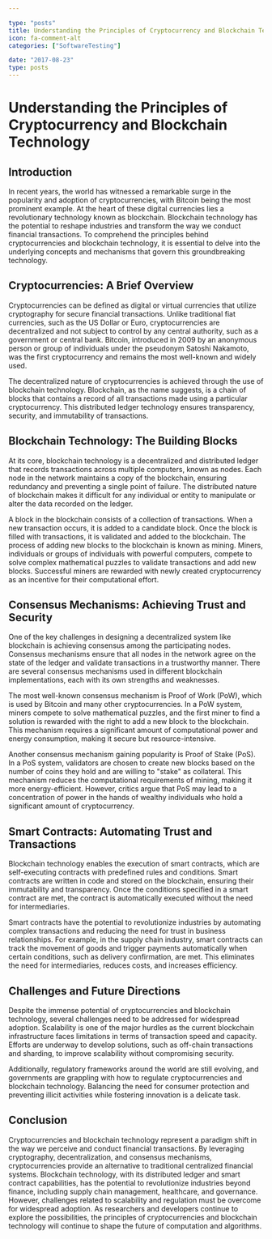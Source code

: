 ```yaml
---

type: "posts"
title: Understanding the Principles of Cryptocurrency and Blockchain Technology
icon: fa-comment-alt
categories: ["SoftwareTesting"]

date: "2017-08-23"
type: posts
---
```





# Understanding the Principles of Cryptocurrency and Blockchain Technology

## Introduction

In recent years, the world has witnessed a remarkable surge in the popularity and adoption of cryptocurrencies, with Bitcoin being the most prominent example. At the heart of these digital currencies lies a revolutionary technology known as blockchain. Blockchain technology has the potential to reshape industries and transform the way we conduct financial transactions. To comprehend the principles behind cryptocurrencies and blockchain technology, it is essential to delve into the underlying concepts and mechanisms that govern this groundbreaking technology.

## Cryptocurrencies: A Brief Overview

Cryptocurrencies can be defined as digital or virtual currencies that utilize cryptography for secure financial transactions. Unlike traditional fiat currencies, such as the US Dollar or Euro, cryptocurrencies are decentralized and not subject to control by any central authority, such as a government or central bank. Bitcoin, introduced in 2009 by an anonymous person or group of individuals under the pseudonym Satoshi Nakamoto, was the first cryptocurrency and remains the most well-known and widely used.

The decentralized nature of cryptocurrencies is achieved through the use of blockchain technology. Blockchain, as the name suggests, is a chain of blocks that contains a record of all transactions made using a particular cryptocurrency. This distributed ledger technology ensures transparency, security, and immutability of transactions.

## Blockchain Technology: The Building Blocks

At its core, blockchain technology is a decentralized and distributed ledger that records transactions across multiple computers, known as nodes. Each node in the network maintains a copy of the blockchain, ensuring redundancy and preventing a single point of failure. The distributed nature of blockchain makes it difficult for any individual or entity to manipulate or alter the data recorded on the ledger.

A block in the blockchain consists of a collection of transactions. When a new transaction occurs, it is added to a candidate block. Once the block is filled with transactions, it is validated and added to the blockchain. The process of adding new blocks to the blockchain is known as mining. Miners, individuals or groups of individuals with powerful computers, compete to solve complex mathematical puzzles to validate transactions and add new blocks. Successful miners are rewarded with newly created cryptocurrency as an incentive for their computational effort.

## Consensus Mechanisms: Achieving Trust and Security

One of the key challenges in designing a decentralized system like blockchain is achieving consensus among the participating nodes. Consensus mechanisms ensure that all nodes in the network agree on the state of the ledger and validate transactions in a trustworthy manner. There are several consensus mechanisms used in different blockchain implementations, each with its own strengths and weaknesses.

The most well-known consensus mechanism is Proof of Work (PoW), which is used by Bitcoin and many other cryptocurrencies. In a PoW system, miners compete to solve mathematical puzzles, and the first miner to find a solution is rewarded with the right to add a new block to the blockchain. This mechanism requires a significant amount of computational power and energy consumption, making it secure but resource-intensive.

Another consensus mechanism gaining popularity is Proof of Stake (PoS). In a PoS system, validators are chosen to create new blocks based on the number of coins they hold and are willing to "stake" as collateral. This mechanism reduces the computational requirements of mining, making it more energy-efficient. However, critics argue that PoS may lead to a concentration of power in the hands of wealthy individuals who hold a significant amount of cryptocurrency.

## Smart Contracts: Automating Trust and Transactions

Blockchain technology enables the execution of smart contracts, which are self-executing contracts with predefined rules and conditions. Smart contracts are written in code and stored on the blockchain, ensuring their immutability and transparency. Once the conditions specified in a smart contract are met, the contract is automatically executed without the need for intermediaries.

Smart contracts have the potential to revolutionize industries by automating complex transactions and reducing the need for trust in business relationships. For example, in the supply chain industry, smart contracts can track the movement of goods and trigger payments automatically when certain conditions, such as delivery confirmation, are met. This eliminates the need for intermediaries, reduces costs, and increases efficiency.

## Challenges and Future Directions

Despite the immense potential of cryptocurrencies and blockchain technology, several challenges need to be addressed for widespread adoption. Scalability is one of the major hurdles as the current blockchain infrastructure faces limitations in terms of transaction speed and capacity. Efforts are underway to develop solutions, such as off-chain transactions and sharding, to improve scalability without compromising security.

Additionally, regulatory frameworks around the world are still evolving, and governments are grappling with how to regulate cryptocurrencies and blockchain technology. Balancing the need for consumer protection and preventing illicit activities while fostering innovation is a delicate task.

## Conclusion

Cryptocurrencies and blockchain technology represent a paradigm shift in the way we perceive and conduct financial transactions. By leveraging cryptography, decentralization, and consensus mechanisms, cryptocurrencies provide an alternative to traditional centralized financial systems. Blockchain technology, with its distributed ledger and smart contract capabilities, has the potential to revolutionize industries beyond finance, including supply chain management, healthcare, and governance. However, challenges related to scalability and regulation must be overcome for widespread adoption. As researchers and developers continue to explore the possibilities, the principles of cryptocurrencies and blockchain technology will continue to shape the future of computation and algorithms.